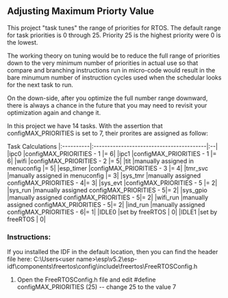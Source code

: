 ## Adjusting Maximum Priorty Value

This project "task tunes" the range of priorities for RTOS.  The default range for task priorities is 0 through 25.  Priority 25 is the highest priority were 0 is the lowest.

The working theory on tuning would be to reduce the full range of priorities down to the very minimum number of priorities in actual use so that compare and branching instructions run in micro-code would result in the bare minumum number of instruction cycles used when the schedular looks for the next task to run.

On the down-side, after you optimize the full number range downward, there is always a chance in the future that you may need to revisit your optimization again and change it.

In this project we have 14 tasks.  With the assertion that configMAX_PRIORITIES is set to 7, their prorites are assigned as follow:


Task         Calculations
|:----------|:-----------------------------------------|:--|
|ipc0       |configMAX_PRIORITIES - 1                  |= 6|
|ipc1       |configMAX_PRIORITIES - 1                  |= 6|
|wifi       |configMAX_PRIORITIES - 2                  |= 5|
|tit        |manually assigned in menuconfig           |= 5|
|esp_timer  |configMAX_PRIORITIES - 3                  |= 4|
|tmr_svc    |manually assigned in menuconfig           |= 3|
|sys_tmr    |manually assigned configMAX_PRIORITIES - 4|= 3|
|sys_evt    |configMAX_PRIORITIES - 5                  |= 2|
|sys_run    |manually assigned configMAX_PRIORITIES - 5|= 2|
|sys_gpio   |manually assigned configMAX_PRIORITIES - 5|= 2|
|wifi_run   |manually assigned configMAX_PRIORITIES - 5|= 2|
|ind_run    |manually assigned configMAX_PRIORITIES - 6|= 1|
|IDLE0      |set by freeRTOS                           |  0|
|IDLE1      |set by freeRTOS                           |  0|

### Instructions:
If you installed the IDF in the default location, then you can find the header file here:
C:\Users\<user name>\esp\v5.2\esp-idf\components\freertos\config\include\freertos\FreeRTOSConfig.h

1) Open the FreeRTOSConfig.h file and edit     #define configMAX_PRIORITIES (25)    -- change 25 to the value 7